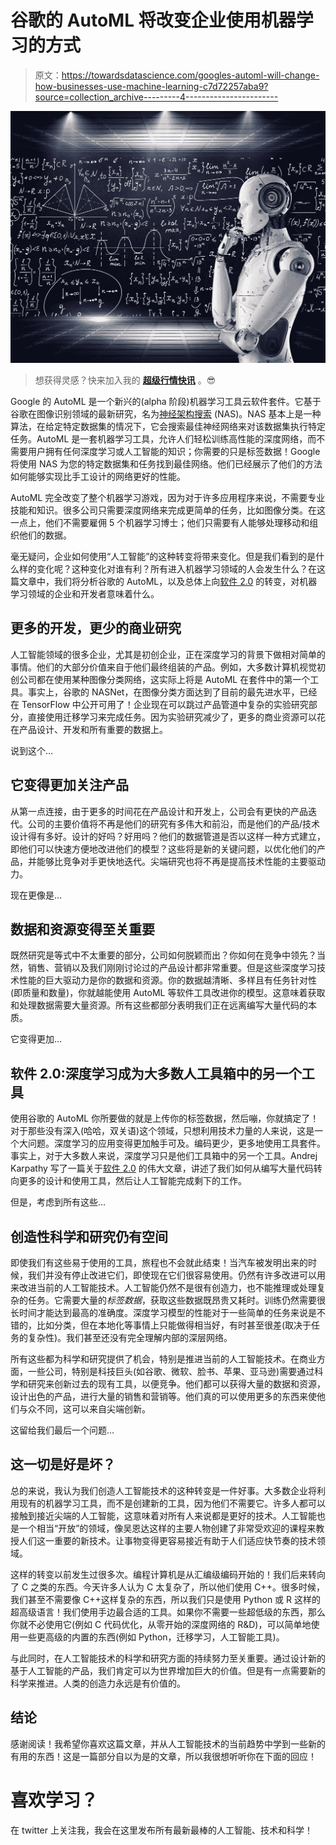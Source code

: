 # 谷歌的 AutoML 将改变企业使用机器学习的方式

> 原文：<https://towardsdatascience.com/googles-automl-will-change-how-businesses-use-machine-learning-c7d72257aba9?source=collection_archive---------4----------------------->

![](img/9fec0319833b4cfc5778815d6a8ea5e3.png)

> 想获得灵感？快来加入我的 [**超级行情快讯**](https://www.superquotes.co/?utm_source=mediumtech&utm_medium=web&utm_campaign=sharing) 。😎

Google 的 AutoML 是一个新兴的(alpha 阶段)机器学习工具云软件套件。它基于谷歌在图像识别领域的最新研究，名为[神经架构搜索](https://arxiv.org/abs/1707.07012) (NAS)。NAS 基本上是一种算法，在给定特定数据集的情况下，它会搜索最佳神经网络来对该数据集执行特定任务。AutoML 是一套机器学习工具，允许人们轻松训练高性能的深度网络，而不需要用户拥有任何深度学习或人工智能的知识；你需要的只是标签数据！Google 将使用 NAS 为您的特定数据集和任务找到最佳网络。他们已经展示了他们的方法如何能够实现比手工设计的网络更好的性能。

AutoML 完全改变了整个机器学习游戏，因为对于许多应用程序来说，不需要专业技能和知识。很多公司只需要深度网络来完成更简单的任务，比如图像分类。在这一点上，他们不需要雇佣 5 个机器学习博士；他们只需要有人能够处理移动和组织他们的数据。

毫无疑问，企业如何使用“人工智能”的这种转变将带来变化。但是我们看到的是什么样的变化呢？这种变化对谁有利？所有进入机器学习领域的人会发生什么？在这篇文章中，我们将分析谷歌的 AutoML，以及总体上向[软件 2.0](https://medium.com/@karpathy/software-2-0-a64152b37c35) 的转变，对机器学习领域的企业和开发者意味着什么。

## 更多的开发，更少的商业研究

人工智能领域的很多企业，尤其是初创企业，正在深度学习的背景下做相对简单的事情。他们的大部分价值来自于他们最终组装的产品。例如，大多数计算机视觉初创公司都在使用某种图像分类网络，这实际上将是 AutoML 在套件中的第一个工具。事实上，谷歌的 NASNet，在图像分类方面达到了目前的最先进水平，已经在 TensorFlow 中公开可用了！企业现在可以跳过产品管道中复杂的实验研究部分，直接使用迁移学习来完成任务。因为实验研究减少了，更多的商业资源可以花在产品设计、开发和所有重要的数据上。

说到这个…

## **它变得更加关注产品**

从第一点连接，由于更多的时间花在产品设计和开发上，公司会有更快的产品迭代。公司的主要价值将不再是他们的研究有多伟大和前沿，而是他们的产品/技术设计得有多好。设计的好吗？好用吗？他们的数据管道是否以这样一种方式建立，即他们可以快速方便地改进他们的模型？这些将是新的关键问题，以优化他们的产品，并能够比竞争对手更快地迭代。尖端研究也将不再是提高技术性能的主要驱动力。

现在更像是…

## 数据和资源变得至关重要

既然研究是等式中不太重要的部分，公司如何脱颖而出？你如何在竞争中领先？当然，销售、营销以及我们刚刚讨论过的产品设计都非常重要。但是这些深度学习技术性能的巨大驱动力是你的数据和资源。你的数据越清晰、多样且有任务针对性(即质量和数量)，你就越能使用 AutoML 等软件工具改进你的模型。这意味着获取和处理数据需要大量资源。所有这些都部分表明我们正在远离编写大量代码的本质。

它变得更加…

## 软件 2.0:深度学习成为大多数人工具箱中的另一个工具

使用谷歌的 AutoML 你所要做的就是上传你的标签数据，然后嘣，你就搞定了！对于那些没有深入(哈哈，双关语)这个领域，只想利用技术力量的人来说，这是一个大问题。深度学习的应用变得更加触手可及。编码更少，更多地使用工具套件。事实上，对于大多数人来说，深度学习只是他们工具箱中的另一个工具。Andrej Karpathy 写了一篇关于[软件 2.0](https://medium.com/@karpathy/software-2-0-a64152b37c35) 的伟大文章，讲述了我们如何从编写大量代码转向更多的设计和使用工具，然后让人工智能完成剩下的工作。

但是，考虑到所有这些…

## 创造性科学和研究仍有空间

即使我们有这些易于使用的工具，旅程也不会就此结束！当汽车被发明出来的时候，我们并没有停止改进它们，即使现在它们很容易使用。仍然有许多改进可以用来改进当前的人工智能技术。人工智能仍然不是很有创造力，也不能推理或处理复杂的任务。它需要大量的*标签数据*，获取这些数据既昂贵又耗时。训练仍然需要很长时间才能达到最高的准确度。深度学习模型的性能对于一些简单的任务来说是不错的，比如分类，但在本地化等事情上只能做得相当好，有时甚至很差(取决于任务的复杂性)。我们甚至还没有完全理解内部的深层网络。

所有这些都为科学和研究提供了机会，特别是推进当前的人工智能技术。在商业方面，一些公司，特别是科技巨头(如谷歌、微软、脸书、苹果、亚马逊)需要通过科学和研究来创新过去的现有工具，以便竞争。他们都可以获得大量的数据和资源，设计出色的产品，进行大量的销售和营销等。他们真的可以使用更多的东西来使他们与众不同，这可以来自尖端创新。

这留给我们最后一个问题…

## 这一切是好是坏？

总的来说，我认为我们创造人工智能技术的这种转变是一件好事。大多数企业将利用现有的机器学习工具，而不是创建新的工具，因为他们不需要它。许多人都可以接触到接近尖端的人工智能，这意味着对所有人来说都是更好的技术。人工智能也是一个相当“开放”的领域，像吴恩达这样的主要人物创建了非常受欢迎的课程来教授人们这一重要的新技术。让事物变得更容易接近有助于人们适应快节奏的技术领域。

这样的转变以前发生过很多次。编程计算机是从汇编级编码开始的！我们后来转向了 C 之类的东西。今天许多人认为 C 太复杂了，所以他们使用 C++。很多时候，我们甚至不需要像 C++这样复杂的东西，所以我们只是使用 Python 或 R 这样的超高级语言！我们使用手边最合适的工具。如果你不需要一些超低级的东西，那么你就不必使用它(例如 C 代码优化，从零开始的深度网络的 R&D)，可以简单地使用一些更高级的内置的东西(例如 Python，迁移学习，人工智能工具)。

与此同时，在人工智能技术的科学和研究方面的持续努力至关重要。通过设计新的基于人工智能的产品，我们肯定可以为世界增加巨大的价值。但是有一点需要新的科学来推进。人类的创造力永远是有价值的。

## 结论

感谢阅读！我希望你喜欢这篇文章，并从人工智能技术的当前趋势中学到一些新的有用的东西！这是一篇部分自以为是的文章，所以我很想听听你在下面的回应！

# 喜欢学习？

在 twitter 上关注我，我会在这里发布所有最新最棒的人工智能、技术和科学！